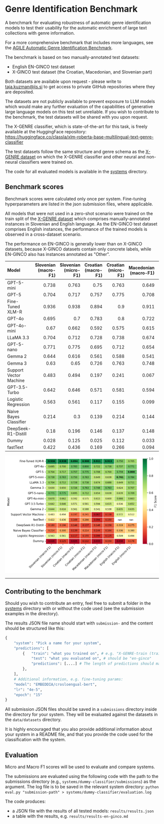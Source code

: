 # Genre Identification Benchmark

A benchmark for evaluating robustness of automatic genre identification models to test their usability for the automatic enrichment of large text collections with genre information.

For a more comprehensive benchmark that includes more languages, see the [AGILE Automatic Genre Identification Benchmark](https://github.com/TajaKuzman/AGILE-Automatic-Genre-Identification-Benchmark).

The benchmark is based on two manually-annotated test datasets:
- English EN-GINCO test dataset
- X-GINCO test dataset (the Croatian, Macedonian, and Slovenian part)

Both datasets are available upon request - please write to taja.kuzman@ijs.si to get access to private GitHub repositories where they are deposited.

The datasets are not publicly available to prevent exposure to LLM models which would make any further evaluation of the capabilities of generative large language models on this test set unreliable. If you wish to contribute to the benchmark, the test datasets will be shared with you upon request.

The X-GENRE classifier, which is state-of-the-art for this task, is freely available at the HuggingFace repository: https://huggingface.co/classla/xlm-roberta-base-multilingual-text-genre-classifier

The test datasets follow the same structure and genre schema as the [X-GENRE dataset](https://huggingface.co/datasets/TajaKuzman/X-GENRE-text-genre-dataset) on which the X-GENRE classifier and other neural and non-neural classifiers were trained on.

The code for all evaluated models is available in the [systems](systems) directory.

## Benchmark scores

Benchmark scores were calculated only once per system. Fine-tuning hyperparameters are listed in the json submission files, where applicable.

All models that were not used in a zero-shot scenario were trained on the train split of the [X-GENRE dataset](https://huggingface.co/datasets/TajaKuzman/X-GENRE-text-genre-dataset) which comprises manually-annotated instances in Slovenian and English language. As the EN-GINCO test dataset comprises English instances, the performance of the trained models is observed in a cross-dataset scenario.

The performance on EN-GINCO is generally lower than on X-GINCO datasets, because X-GINCO datasets contain only concrete labels, while EN-GINCO also has instances annotated as "Other".

| Model                  |   Slovenian (macro-F1) |   Slovenian (micro-F1) |   Croatian (macro-F1) |   Croatian (micro-F1) |   Macedonian (macro-F1) |   Macedonian (micro-F1) |   English (macro-F1) |   English (micro-F1) |
|:-----------------------|-----------------------:|-----------------------:|----------------------:|----------------------:|------------------------:|------------------------:|---------------------:|---------------------:|
| GPT-5-mini             |                  0.738 |                  0.763 |                 0.75  |                 0.763 |                   0.649 |                   0.638 |                0.761 |                0.784 |
| GPT-5                  |                  0.704 |                  0.717 |                 0.757 |                 0.775 |                   0.708 |                   0.7   |                0.759 |                0.8   |
| Fine-Tuned XLM-R       |                  0.936 |                  0.938 |                 0.894 |                 0.9   |                   0.911 |                   0.913 |                0.75  |                0.705 |
| GPT-4o                 |                  0.695 |                  0.7   |                 0.783 |                 0.8   |                   0.722 |                   0.738 |                0.737 |                0.771 |
| GPT-4o-mini            |                  0.67  |                  0.662 |                 0.592 |                 0.575 |                   0.615 |                   0.6   |                0.666 |                0.663 |
| LLaMA 3.3              |                  0.704 |                  0.712 |                 0.728 |                 0.738 |                   0.674 |                   0.688 |                0.649 |                0.711 |
| GPT-5-nano             |                  0.771 |                  0.775 |                 0.695 |                 0.712 |                   0.654 |                   0.638 |                0.639 |                0.709 |
| Gemma 2                |                  0.644 |                  0.616 |                 0.561 |                 0.588 |                   0.541 |                   0.538 |                0.635 |                0.635 |
| Gemma 3                |                  0.63  |                  0.65  |                 0.726 |                 0.763 |                   0.748 |                   0.763 |                0.624 |                0.707 |
| Support Vector Machine |                  0.483 |                  0.494 |                 0.197 |                 0.241 |                   0.067 |                   0.138 |                0.572 |                0.512 |
| GPT-3.5-Turbo          |                  0.642 |                  0.646 |                 0.571 |                 0.581 |                   0.594 |                   0.615 |                0.536 |                0.652 |
| Logistic Regression    |                  0.563 |                  0.561 |                 0.117 |                 0.155 |                   0.099 |                   0.125 |                0.509 |                0.494 |
| Naive Bayes Classifier |                  0.214 |                  0.3   |                 0.139 |                 0.214 |                   0.144 |                   0.164 |                0.336 |                0.38  |
| DeepSeek-R1-Distill    |                  0.18  |                  0.196 |                 0.146 |                 0.137 |                   0.148 |                   0.158 |                0.319 |                0.275 |
| Dummy                  |                  0.028 |                  0.125 |                 0.025 |                 0.112 |                   0.033 |                   0.15  |                0.038 |                0.178 |
| fastText               |                  0.422 |                  0.436 |                 0.169 |                 0.266 |                   0.094 |                   0.15  |              nan     |              nan     |

![](evaluation-for-the-paper/genre-results-heatmap.png)


------------------------------------------

## Contributing to the benchmark

Should you wish to contribute an entry, feel free to submit a folder in the [systems](systems) directory with or without the code used (see the submission examples in the directory).

The results JSON file name should start with `submission-` and the content should be structured like this:

```python
{
    "system": "Pick a name for your system",
    "predictions": [
        {   "train": "what you trained on", # e.g. "X-GENRE-train (train split)"
            "test": "what you evaluated on", # should be "en-ginco"
            "predictions": [....] # The length of predictions should match the length of test data
        },
    ],
    # Additional information, e.g. fine-tuning params:
    "model": "EMBEDDIA/crosloengual-bert",
    "lr": "4e-5",
    "epoch": "15"
}
```

All submission JSON files should be saved in a `submissions` directory inside the directory for your system. They will be evaluated against the datasets in the `data/datasets` directory.

It is highly encouraged that you also provide additional information about your system in a README file, and that you provide the code used for the classification with the system.

## Evaluation

Micro and Macro F1 scores will be used to evaluate and compare systems.

The submissions are evaluated using the following code with the path to the submissions directory (e.g., ``systems/dummy-classifier/submissions``) as the argument. The log file is to be saved in the relevant system directory:
```python eval.py "submission-path" > systems/dummy-classifier/evaluation.log```

The code produces:
- a JSON file with the results of all tested models: `results/results.json`
- a table with the results, e.g. `results/results-en-ginco.md`
